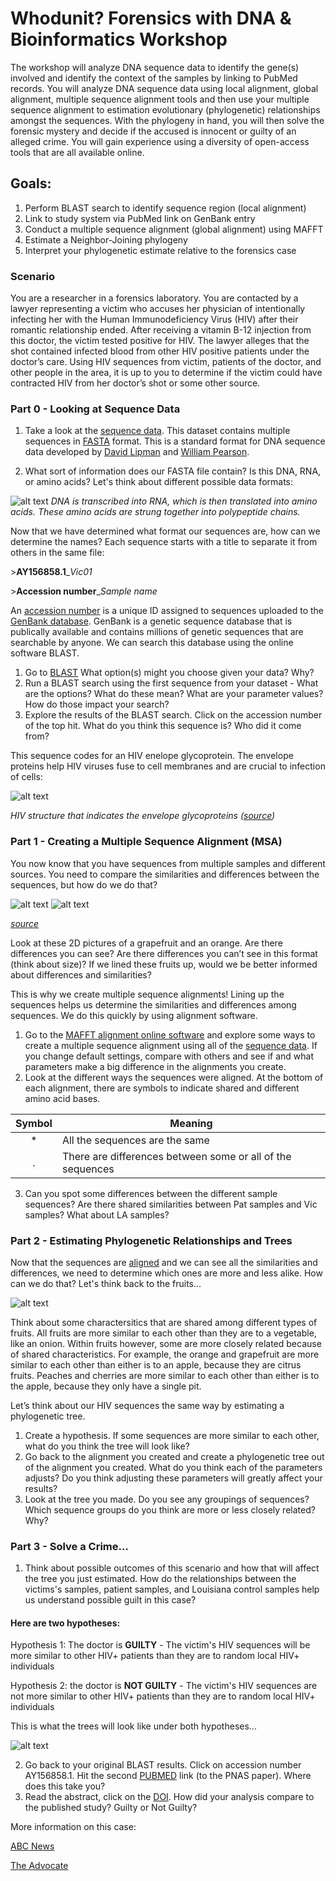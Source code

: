 # Whodunit? Forensics with DNA & Bioinformatics Workshop

The workshop will analyze DNA sequence data to identify the gene(s) involved and identify the context of the samples by linking to PubMed records. You will analyze DNA sequence data using local alignment, global alignment, multiple sequence alignment tools and then use your multiple sequence alignment to estimation evolutionary (phylogenetic) relationships amongst the sequences.  With the phylogeny in hand, you will then solve the forensic mystery and decide if the accused is innocent or guilty of an alleged crime. You will gain experience using a diversity of open-access tools that are all available online. 
## Goals:
1. Perform BLAST search to identify sequence region (local alignment)
2. Link to study system via PubMed link on GenBank entry
3. Conduct a multiple sequence alignment (global alignment) using MAFFT
4. Estimate a Neighbor-Joining phylogeny
5. Interpret your phylogenetic estimate relative to the forensics case

### Scenario
You are a researcher in a forensics laboratory. You are contacted by a lawyer representing a victim who accuses her physician of intentionally infecting her with the Human Immunodeficiency Virus (HIV) after their romantic relationship ended. After receiving a vitamin B-12 injection from this doctor, the victim tested positive for HIV. The lawyer alleges that the shot contained infected blood from other HIV positive patients under the doctor’s care. Using HIV sequences from victim, patients of the doctor, and other people in the area, it is up to you to determine if the victim could have contracted HIV from her doctor’s shot or some other source.

### Part 0 - Looking at Sequence Data
1.	Take a look at the [sequence data](whodunit_workshop_data/whodunit_data_subset.fas). This dataset contains multiple sequences in [FASTA](https://blast.ncbi.nlm.nih.gov/Blast.cgi?CMD=Web&PAGE_TYPE=BlastDocs&DOC_TYPE=BlastHelp) format. This is a standard format for DNA sequence data developed by [David Lipman](https://www.amia.org/about-amia/leadership/acmi-fellow/david-j-lipman-md-facmi) and [William Pearson](http://www.people.virginia.edu/~wrp/). 

2. What sort of information does our FASTA file contain? Is this DNA, RNA, or amino acids? Let's think about different possible data formats:

![alt text](whodunit_workshop_data/theory.PNG)
*DNA is transcribed into RNA, which is then translated into amino acids. These amino acids are strung together into polypeptide chains.*

Now that we have determined what format our sequences are, how can we determine the names? Each sequence starts with a title to separate it from others in the same file:

\>**AY156858.1**\_*Vic01*

\>**Accession number**\_*Sample name*

An [accession number](https://www.ncbi.nlm.nih.gov/genbank/sequenceids/) is a unique ID assigned to sequences uploaded to the [GenBank database](https://www.ncbi.nlm.nih.gov/genbank/). GenBank is a genetic sequence database that is publically available and contains millions of genetic sequences that are searchable by anyone. We can search this database using the online software BLAST.

1. Go to [BLAST](https://blast.ncbi.nlm.nih.gov/Blast.cgi) What option(s) might you choose given your data?  Why?
2. Run a BLAST search using the first sequence from your dataset - What are the options? What do these mean?  What are your parameter values?  How do those impact your search?
3. Explore the results of the BLAST search. Click on the accession number of the top hit. What do you think this sequence is? Who did it come from? 

This sequence codes for an HIV enelope glycoprotein. The envelope proteins help HIV viruses fuse to cell membranes and are crucial to infection of cells:

![alt text](whodunit_workshop_data/HIV_Structure_Image.png)

*HIV structure that indicates the envelope glycoproteins ([source](https://microbewiki.kenyon.edu/index.php/HIV_Envelope_and_Cell_Fusion))*

### Part 1 - Creating a Multiple Sequence Alignment (MSA)
You now know that you have sequences from multiple samples and different sources. You need to compare the similarities and differences between the sequences, but how do we do that? 


![alt text](whodunit_workshop_data/whodunit_grapefruit.png) ![alt text](whodunit_workshop_data/whodunit_orange.png)

*[source](https://commons.wikimedia.org/wiki/User:Evan-Amos/Food)*

Look at these 2D pictures of a grapefruit and an orange. Are there differences you can see? Are there differences you can’t see in this format (think about size)? If we lined these fruits up, would we be better informed about differences and similarities?

This is why we create multiple sequence alignments! Lining up the sequences helps us determine the similarities and differences among sequences. We do this quickly by using alignment software.

1.	Go to the [MAFFT alignment online software](https://mafft.cbrc.jp/alignment/server/) and explore some ways to create a multiple sequence alignment using all of the [sequence data](whodunit_workshop_data/whodunit_data_subset.fas). If you change default settings, compare with others and see if and what parameters make a big difference in the alignments you create.
2.	Look at the different ways the sequences were aligned. At the bottom of each alignment, there are symbols to indicate shared and different amino acid bases.

|Symbol|Meaning|
:-------:|-------|
|\* | All the sequences are the same
|\. | There are differences between some or all of the sequences

3.	Can you spot some differences between the different sample sequences? Are there shared similarities between Pat samples and Vic samples? What about LA samples?

### Part 2 - Estimating Phylogenetic Relationships and Trees

Now that the sequences are [aligned](whodunit_workshop_data/whodunit_data_aligned.fas) and we can see all the similarities and differences, we need to determine which ones are more and less alike. How can we do that? Let's think back to the fruits...

![alt text](whodunit_workshop_data/whodunit_fruit_tree.PNG)

Think about some charactersitics that are shared among different types of fruits. All fruits are more similar to each other than they are to a vegetable, like an onion. Within fruits however, some are more closely related because of shared characteristics. For example, the orange and grapefruit are more similar to each other than either is to an apple, because they are citrus fruits. Peaches and cherries are more similar to each other than either is to the apple, because they only have a single pit. 

Let’s think about our HIV sequences the same way by estimating a phylogenetic tree. 

1.	Create a hypothesis. If some sequences are more similar to each other, what do you think the tree will look like?
2.	Go back to the alignment you created and create a phylogenetic tree out of the alignment you created. What do you think each of the parameters adjusts? Do you think adjusting these parameters will greatly affect your results?
6.	Look at the tree you made. Do you see any groupings of sequences? Which sequence groups do you think are more or less closely related? Why? 

### Part 3 - Solve a Crime...

1. Think about possible outcomes of this scenario and how that will affect the tree you just estimated. How do the relationships between the victims's samples, patient samples, and Louisiana control samples help us understand possible guilt in this case?

#### Here are two hypotheses:

Hypothesis 1: The doctor is **GUILTY** - The victim's HIV sequences will be more similar to other HIV+ patients than they are to random local HIV+ individuals

Hypothesis 2: the doctor is **NOT GUILTY** - The victim's HIV sequences are not more similar to other HIV+ patients than they are to random local HIV+ individuals

This is what the trees will look like under both hypotheses...

![alt text](whodunit_workshop_data/hypotheses.PNG)

2.	Go back to your original BLAST results. Click on accession number AY156858.1.  Hit the second [PUBMED](https://www.ncbi.nlm.nih.gov/pubmed/) link (to the PNAS paper).  Where does this take you? 
3. Read the abstract, click on the [DOI](https://www.doi.org/). How did your analysis compare to the published study? Guilty or Not Guilty?

More information on this case:

[ABC News](https://abcnews.go.com/Technology/story?id=97856&page=1)

[The Advocate](https://www.theadvocate.com/acadiana/news/article_4f2c8962-fd3c-5fa7-87cf-048188f626e3.html)
